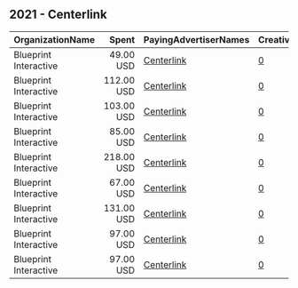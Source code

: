 ## 2021 - Centerlink 
|OrganizationName|Spent|PayingAdvertiserNames|CreativeUrls|Impressions|Genders|AgeBrackets|CountryCodes|BillingAddresses|CandidateBallotInformation|
|:---|---:|:---|:---|---:|:---|:---|:---|:---|:---|
|Blueprint Interactive|49.00 USD|[Centerlink](2021/Centerlink.md)|[0](https://www.snap.com/political-ads/asset/39f5326753fae7ecbcce2b3d823091091f2c05c5c80fd3d3e282581e7e1f8749?mediaType=png)|23,542||17-|united states|"1220 19th Street NW,Washington,20036,US"||
|Blueprint Interactive|112.00 USD|[Centerlink](2021/Centerlink.md)|[0](https://www.snap.com/political-ads/asset/1da52e061801f941322e927ead8ff6ad57391017e1d9fc83c296b74dad05d1dc?mediaType=png)|52,329||17-|united states|"1220 19th Street NW,Washington,20036,US"||
|Blueprint Interactive|103.00 USD|[Centerlink](2021/Centerlink.md)|[0](https://www.snap.com/political-ads/asset/dc00b32c9f565995aaef35e876a91351443bc00f5b6a344accdfeae5ebdf6c30?mediaType=png)|48,568||17-|united states|"1220 19th Street NW,Washington,20036,US"||
|Blueprint Interactive|85.00 USD|[Centerlink](2021/Centerlink.md)|[0](https://www.snap.com/political-ads/asset/b54ee6123f2d220bcd6098880b1b32344bcf78d9691bb69c7963342286903e52?mediaType=png)|38,133||17-|united states|"1220 19th Street NW,Washington,20036,US"||
|Blueprint Interactive|218.00 USD|[Centerlink](2021/Centerlink.md)|[0](https://www.snap.com/political-ads/asset/b50c4ef60010e55e697bef7cad5c8a55fbc80a01033d04cce8f16bab5869e76c?mediaType=png)|95,313||17-|united states|"1220 19th Street NW,Washington,20036,US"||
|Blueprint Interactive|67.00 USD|[Centerlink](2021/Centerlink.md)|[0](https://www.snap.com/political-ads/asset/683d7eb949d8494ae36306287666f4c4872d67b29ec64d5b4adcf39b7c975679?mediaType=png)|26,528||17-|united states|"1220 19th Street NW,Washington,20036,US"||
|Blueprint Interactive|131.00 USD|[Centerlink](2021/Centerlink.md)|[0](https://www.snap.com/political-ads/asset/d24c30a8ec3fc0eef2a2df63e37f06eb910fac7b4b4385928827cc9f85b33a61?mediaType=png)|50,373||17-|united states|"1220 19th Street NW,Washington,20036,US"||
|Blueprint Interactive|97.00 USD|[Centerlink](2021/Centerlink.md)|[0](https://www.snap.com/political-ads/asset/9f3eaf8a07e22556233df882ea39d0aee68c6b3290f2b3763c88e9889143a619?mediaType=png)|44,098||17-|united states|"1220 19th Street NW,Washington,20036,US"||
|Blueprint Interactive|97.00 USD|[Centerlink](2021/Centerlink.md)|[0](https://www.snap.com/political-ads/asset/a294874a6387d7cf11b1cc0cfb902cae1fd441868ba4f23654269b9fde0ea6ac?mediaType=png)|42,323||17-|united states|"1220 19th Street NW,Washington,20036,US"||
